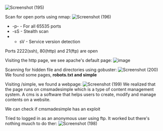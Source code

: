 ![Screenshot (195)](https://github.com/user-attachments/assets/824c7df0-af1b-4a94-b640-ba54fe523795)

Scan for open ports using nmap:
![Screenshot (196)](https://github.com/user-attachments/assets/037d5e75-b9ec-4759-8b52-ab15055eb175)

- -p- - For all 65535 ports
- -sS - Stealth scan
- - sV - Service version detection

Ports 2222(ssh), 80(http) and 21(ftp) are open

Visiting the http page, we see apache's default page:
![image](https://github.com/user-attachments/assets/9dff2dc2-cc68-4f8c-922a-d55acddef4a2)

Scanning for hidden file and directories using gobuster:
![Screenshot (200)](https://github.com/user-attachments/assets/ec1fddb7-2abd-4577-9981-9021a4afc115)
We found some pages, <b>robots.txt and simple</b> 

Visiting /simple, we found a webpage:
![Screenshot (199)](https://github.com/user-attachments/assets/aea685f3-6aa2-4961-b3cd-4bcf5b216c87)
We realized that the page runs on cmsmadesimple which is a type of content management system. A cms is a software that helps users to create, modify and manage contents on a website.

We can check if cmsmadesimple has an exploit


Tried to logged in as an anonymous user using ftp. It worked but there's nothing muuch to do ther:
![Screenshot (198)](https://github.com/user-attachments/assets/d831b56c-7206-4918-9ce7-a2872b8e1e53)



